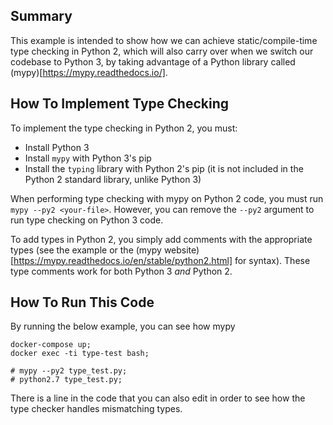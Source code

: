 ## Summary
This example is intended to show how we can achieve static/compile-time type checking in Python 2, which will also carry over when we switch our codebase to Python 3, by taking advantage of a Python library called (mypy)[https://mypy.readthedocs.io/].

## How To Implement Type Checking
To implement the type checking in Python 2, you must:
* Install Python 3
* Install `mypy` with Python 3's pip
* Install the `typing` library with Python 2's pip (it is not included in the Python 2 standard library, unlike Python 3)

When performing type checking with mypy on Python 2 code, you must run `mypy --py2 <your-file>`.  However, you can remove the `--py2` argument to run type checking on Python 3 code.

To add types in Python 2, you simply add comments with the appropriate types (see the example or the (mypy website)[https://mypy.readthedocs.io/en/stable/python2.html] for syntax).  These type comments work for both Python 3 *and* Python 2.

## How To Run This Code
By running the below example, you can see how mypy 

```
docker-compose up;
docker exec -ti type-test bash;

# mypy --py2 type_test.py;
# python2.7 type_test.py;
```

There is a line in the code that you can also edit in order to see how the type checker handles mismatching types.

